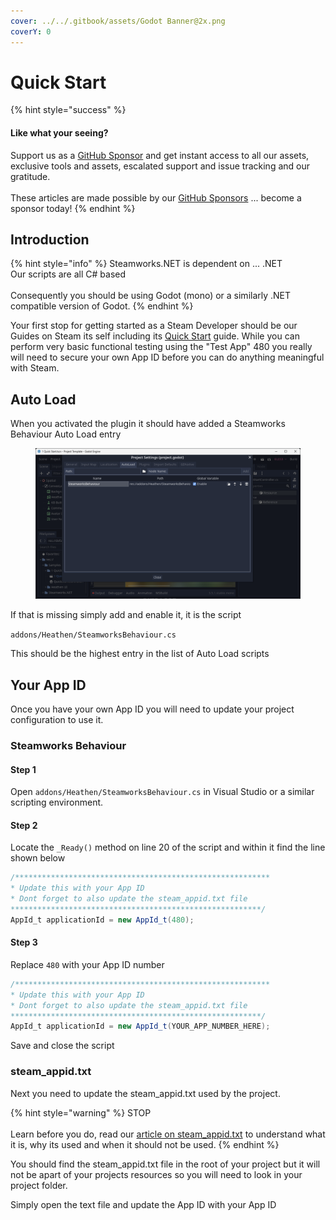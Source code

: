 ```yaml
---
cover: ../../.gitbook/assets/Godot Banner@2x.png
coverY: 0
---
```


# Quick Start

{% hint style="success" %}
#### Like what your seeing?

Support us as a [GitHub Sponsor](../../become-a-sponsor/) and get instant access to all our assets, exclusive tools and assets, escalated support and issue tracking and our gratitude.\
\
These articles are made possible by our [GitHub Sponsors](../../become-a-sponsor/) ... become a sponsor today!
{% endhint %}

## Introduction

{% hint style="info" %}
Steamworks.NET is dependent on ... .NET\
Our scripts are all C# based\
\
Consequently you should be using Godot (mono) or a similarly .NET compatible version of Godot.
{% endhint %}

Your first stop for getting started as a Steam Developer should be our Guides on Steam its self including its [Quick Start](../../steam/quick-start.md#introduction) guide. While you can perform very basic functional testing using the "Test App" 480 you really will need to secure your own App ID before you can do anything meaningful with Steam.

## Auto Load

When you activated the plugin it should have added a Steamworks Behaviour Auto Load entry

<figure><img src="../../.gitbook/assets/image (383).png" alt=""><figcaption></figcaption></figure>

If that is missing simply add and enable it, it is the script

`addons/Heathen/SteamworksBehaviour.cs`

This should be the highest entry in the list of Auto Load scripts

## Your App ID

Once you have your own App ID you will need to update your project configuration to use it.

### Steamworks Behaviour

#### Step 1

Open `addons/Heathen/SteamworksBehaviour.cs` in Visual Studio or a similar scripting environment.

#### Step 2

Locate the `_Ready()` method on line 20 of the script and within it find the line shown below

```csharp
/*********************************************************
* Update this with your App ID
* Dont forget to also update the steam_appid.txt file
********************************************************/
AppId_t applicationId = new AppId_t(480);
```

#### Step 3

Replace `480` with your App ID number

```csharp
/*********************************************************
* Update this with your App ID
* Dont forget to also update the steam_appid.txt file
********************************************************/
AppId_t applicationId = new AppId_t(YOUR_APP_NUMBER_HERE);
```

Save and close the script

### steam\_appid.txt

Next you need to update the steam\_appid.txt used by the project.&#x20;

{% hint style="warning" %}
STOP\
\
Learn before you do, read our [article on steam\_appid.txt](../../steam/steam\_appid.txt.md) to understand what it is, why its used and when it should not be used.
{% endhint %}

You should find the steam\_appid.txt file in the root of your project but it will not be apart of your projects resources so you will need to look in your project folder.

Simply open the text file and update the App ID with your App ID
